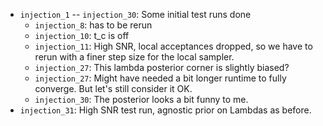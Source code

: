- `injection_1` -- `injection_30`: Some initial test runs done
    - `injection_8`: has to be rerun
    - `injection_10`: t_c is off
    - `injection_11`: High SNR, local acceptances dropped, so we have to rerun with a finer step size for the local sampler.
    - `injection_27`: This lambda posterior corner is slightly biased?
    - `injection_27`: Might have needed a bit longer runtime to fully converge. But let's still consider it OK.
    - `injection_30`: The posterior looks a bit funny to me.
- `injection_31`: High SNR test run, agnostic prior on Lambdas as before.
